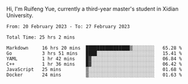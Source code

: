 Hi, I'm Ruifeng Yue, currently a third-year master's student in Xidian University.

<!--
**yrf105/yrf105** is a ✨ _special_ ✨ repository because its `README.md` (this file) appears on your GitHub profile.

Here are some ideas to get you started:

- 🔭 I’m currently working on ...
- 🌱 I’m currently learning ...
- 👯 I’m looking to collaborate on ...
- 🤔 I’m looking for help with ...
- 💬 Ask me about ...
- 📫 How to reach me: ...
- 😄 Pronouns: ...
- ⚡ Fun fact: ...
-->

<!--START_SECTION:waka-->

```text
From: 20 February 2023 - To: 27 February 2023

Total Time: 25 hrs 2 mins

Markdown     16 hrs 20 mins  ████████████████▒░░░░░░░░   65.28 %
Go           3 hrs 51 mins   ████░░░░░░░░░░░░░░░░░░░░░   15.41 %
YAML         1 hr 42 mins    █▓░░░░░░░░░░░░░░░░░░░░░░░   06.84 %
C++          1 hr 36 mins    █▓░░░░░░░░░░░░░░░░░░░░░░░   06.42 %
JavaScript   25 mins         ▒░░░░░░░░░░░░░░░░░░░░░░░░   01.68 %
Docker       24 mins         ▒░░░░░░░░░░░░░░░░░░░░░░░░   01.63 %
```

<!--END_SECTION:waka-->
